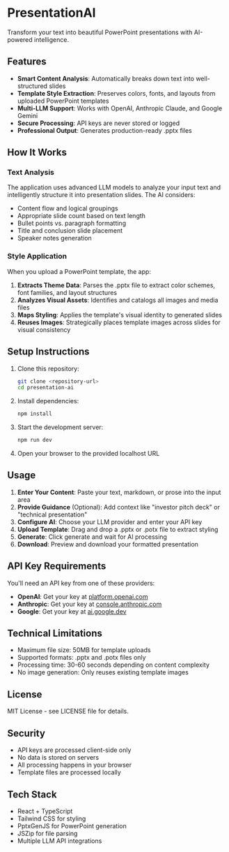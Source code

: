 # PresentationAI

Transform your text into beautiful PowerPoint presentations with AI-powered intelligence.

## Features

- **Smart Content Analysis**: Automatically breaks down text into well-structured slides
- **Template Style Extraction**: Preserves colors, fonts, and layouts from uploaded PowerPoint templates
- **Multi-LLM Support**: Works with OpenAI, Anthropic Claude, and Google Gemini
- **Secure Processing**: API keys are never stored or logged
- **Professional Output**: Generates production-ready .pptx files

## How It Works

### Text Analysis
The application uses advanced LLM models to analyze your input text and intelligently structure it into presentation slides. The AI considers:

- Content flow and logical groupings
- Appropriate slide count based on text length
- Bullet points vs. paragraph formatting
- Title and conclusion slide placement
- Speaker notes generation

### Style Application
When you upload a PowerPoint template, the app:

1. **Extracts Theme Data**: Parses the .pptx file to extract color schemes, font families, and layout structures
2. **Analyzes Visual Assets**: Identifies and catalogs all images and media files
3. **Maps Styling**: Applies the template's visual identity to generated slides
4. **Reuses Images**: Strategically places template images across slides for visual consistency

## Setup Instructions

1. Clone this repository:
   ```bash
   git clone <repository-url>
   cd presentation-ai
   ```

2. Install dependencies:
   ```bash
   npm install
   ```

3. Start the development server:
   ```bash
   npm run dev
   ```

4. Open your browser to the provided localhost URL

## Usage

1. **Enter Your Content**: Paste your text, markdown, or prose into the input area
2. **Provide Guidance** (Optional): Add context like "investor pitch deck" or "technical presentation"
3. **Configure AI**: Choose your LLM provider and enter your API key
4. **Upload Template**: Drag and drop a .pptx or .potx file to extract styling
5. **Generate**: Click generate and wait for AI processing
6. **Download**: Preview and download your formatted presentation

## API Key Requirements

You'll need an API key from one of these providers:

- **OpenAI**: Get your key at [platform.openai.com](https://platform.openai.com/api-keys)
- **Anthropic**: Get your key at [console.anthropic.com](https://console.anthropic.com/)
- **Google**: Get your key at [ai.google.dev](https://ai.google.dev/)

## Technical Limitations

- Maximum file size: 50MB for template uploads
- Supported formats: .pptx and .potx files only
- Processing time: 30-60 seconds depending on content complexity
- No image generation: Only reuses existing template images

## License

MIT License - see LICENSE file for details.

## Security

- API keys are processed client-side only
- No data is stored on servers
- All processing happens in your browser
- Template files are processed locally

## Tech Stack

- React + TypeScript
- Tailwind CSS for styling
- PptxGenJS for PowerPoint generation
- JSZip for file parsing
- Multiple LLM API integrations